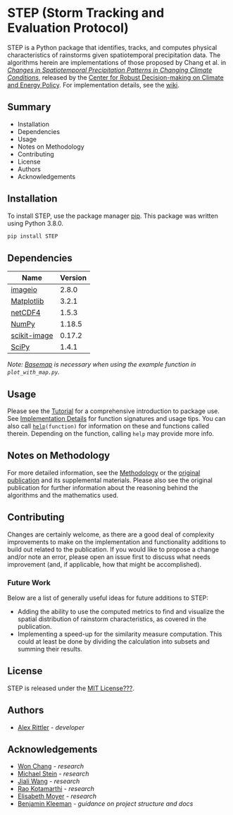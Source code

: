 # STEP (Storm Tracking and Evaluation Protocol)

STEP is a Python package that identifies, tracks, and computes physical characteristics of rainstorms given spatiotemporal precipitation data. The algorithms herein are implementations of those proposed by Chang et al. in [*Changes in Spatiotemporal Precipitation Patterns in Changing Climate Conditions*](https://geosci.uchicago.edu/~moyer/MoyerWebsite/Publications/Papers/Changes_Spatio-temporal_Precipitation_patterns.pdf), released by the [Center for Robust Decision-making on Climate and Energy Policy](https://www.rdcep.org). For implementation details, see the [wiki](https://github.com/bkleeman/STEP-suggestions/wiki).

## Summary
* Installation
* Dependencies
* Usage
* Notes on Methodology
* Contributing
* License
* Authors
* Acknowledgements

## Installation

To install STEP, use the package manager [pip](https://pip.pypa.io/en/stable/). This package was written using Python 3.8.0.

```bash
pip install STEP
```

## Dependencies
|Name|Version|
|--|--|
|[imageio](imageio.github.io)|2.8.0|
|[Matplotlib](matplotlib.org)|3.2.1|
|[netCDF4](unidata.github.io/netcdf4-python/netCDF4/index.html)|1.5.3|
|[NumPy](numpy.org)|1.18.5|
|[scikit-image](scikit-image.org)|0.17.2|
|[SciPy](scipy.org)|1.4.1|

 *Note: [Basemap](matplotlib.org/basemap) is necessary when using the example function in `plot_with_map.py`.*
## Usage

Please see the [Tutorial](https://github.com/relttira/STEP/wiki/Tutorial) for a comprehensive introduction to package use. See [Implementation Details](https://github.com/relttira/wiki/Implementation-Details) for function signatures and usage tips. You can also call [`help`](https://docs.python.org/3/library/functions.html#help)`(function)` for information on these and functions called therein. Depending on the function, calling `help` may provide more info.

## Notes on Methodology

For more detailed information, see the [Methodology](https://github.com/relttira/STEP/wiki/Methodology) or the [original publication](https://geosci.uchicago.edu/~moyer/MoyerWebsite/Publications/Papers/Changes_Spatio-temporal_Precipitation_patterns.pdf) and its supplemental materials. Please also see the original publication for further information about the reasoning behind the algorithms and the mathematics used.

## Contributing

Changes are certainly welcome, as there are a good deal of complexity improvements to make on the implementation and functionality additions to build out related to the publication. If you would like to propose a change and/or note an error, please open an issue first to discuss what needs improvement (and, if applicable, how that might be accomplished).

### Future Work

Below are a list of generally useful ideas for future additions to STEP:

 - Adding the ability to use the computed metrics to find and visualize the spatial distribution of rainstorm characteristics, as covered in the publication.
 - Implementing a speed-up for the similarity measure computation. This could at least be done by dividing the calculation into subsets and summing their results.

## License
STEP is released under the [MIT License???](https://choosealicense.com/licenses/mit/).

## Authors
* [Alex Rittler](Link_to_github_or_whatever_social_profile) - *developer*

## Acknowledgements
* [Won Chang](LinkedIn_or_RDCEP_profile_if_permission_given) - *research*
* [Michael Stein](LinkedIn_or_RDCEP_profile_if_permission_given) - *research*
* [Jiali Wang](LinkedIn_or_RDCEP_profile_if_permission_given) - *research*
* [Rao Kotamarthi](LinkedIn_or_RDCEP_profile_if_permission_given) - *research*
* [Elisabeth Moyer](LinkedIn_or_RDCEP_profile_if_permission_given) - *research*
* [Benjamin Kleeman](https://github.com/bkleeman) - *guidance on project structure and docs* 
